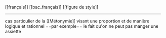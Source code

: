 [[français]] [[bac_français]] [[figure de style]]
___
cas particulier de la [[Métonymie]] visant une proportion et de manière logique et rationnel ==par exemple== le fait qu'on ne peut pas manger une assiette